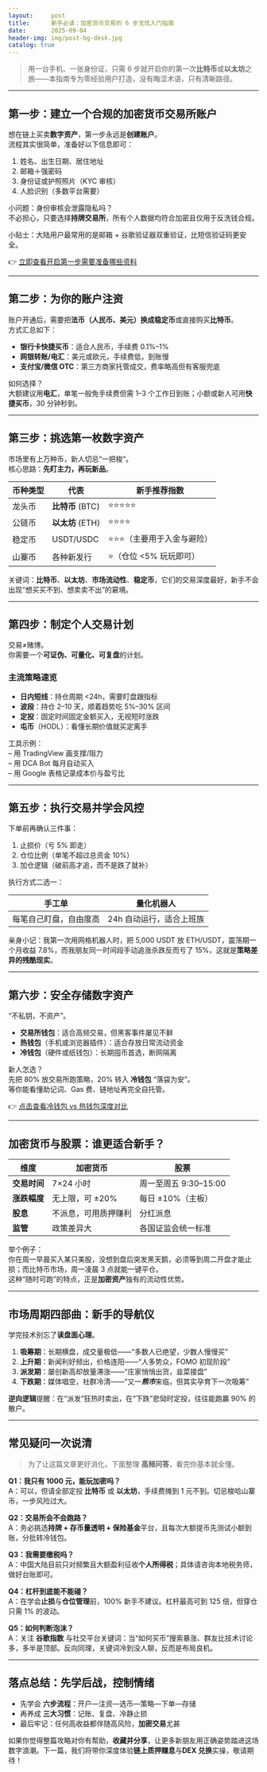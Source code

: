 ```yaml
---
layout:     post
title:      新手必读：加密货币交易的 6 步无忧入门指南
date:       2025-09-04
header-img: img/post-bg-desk.jpg
catalog: true
---
```


> 用一台手机、一张身份证，只需 6 步就开启你的第一次**比特币**或**以太坊**之旅——本指南专为零经验用户打造，没有晦涩术语，只有清晰路径。

---

## 第一步：建立一个合规的加密货币交易所账户

想在链上买卖**数字资产**，第一步永远是**创建账户**。  
流程其实很简单，准备好以下信息即可：

1. 姓名、出生日期、居住地址  
2. 邮箱＋强密码  
3. 身份证或护照照片（KYC 审核）  
4. 人脸识别（多数平台需要）

小问题：身份审核会泄露隐私吗？  
不必担心，只要选择**持牌交易所**，所有个人数据均符合加密且仅用于反洗钱合规。

小贴士：大陆用户最常用的是邮箱 + 谷歌验证器双重验证，比短信验证码更安全。

👉 [立即查看开启第一步需要准备哪些资料](https://okxdog.com/)

---

## 第二步：为你的账户注资

账户开通后，需要把**法币（人民币、美元）**换成**稳定币**或直接购买**比特币**。  
方式汇总如下：

- **银行卡快捷买币**：适合人民币，手续费 0.1%–1%  
- **网银转账/电汇**：美元或欧元，手续费低，到账慢  
- **支付宝/微信 OTC**：第三方商家托管成交，费率略高但有客服兜底

如何选择？  
大额建议用**电汇**，单笔一般免手续费但需 1–3 个工作日到账；小额或新人可用**快捷买币**，30 分钟秒到。

---

## 第三步：挑选第一枚数字资产

市场里有上万种币，新人切忌“一把梭”。  
核心思路：**先盯主力，再玩新品**。

| 币种类型 | 代表 | 新手推荐指数 |
|----|----|----|
| 龙头币 | **比特币** (BTC) | ⭐⭐⭐⭐⭐ |
| 公链币 | **以太坊** (ETH) | ⭐⭐⭐⭐ |
| 稳定币 | USDT/USDC | ⭐⭐⭐（主要用于入金与避险） |
| 山寨币 | 各种新发行 | ⭐（仓位 <5% 玩玩即可） |

关键词：**比特币**、**以太坊**、**市场流动性**、**稳定币**，它们的交易深度最好，新手不会出现“想买买不到、想卖卖不出”的窘境。

---

## 第四步：制定个人交易计划

交易≠赌博。  
你需要一个**可证伪、可量化、可复盘**的计划。

### 主流策略速览

- **日内短线**：持仓周期 <24h，需要盯盘跟指标  
- **波段**：持仓 2–10 天，顺着趋势吃 5%–30% 区间  
- **定投**：固定时间固定金额买入，无视短时涨跌  
- **屯币**（HODL）：看懂长期价值就买定离手

工具示例：  
– 用 TradingView 画支撑/阻力  
– 用 DCA Bot 每月自动买入  
– 用 Google 表格记录成本价与盈亏比

---

## 第五步：执行交易并学会风控

下单前再确认三件事：  
1. 止损价（亏 5% 即走）  
2. 仓位比例（单笔不超过总资金 10%）  
3. 加仓逻辑（破前高才追，而不是跌了就补）

执行方式二选一：

| 手工单 | 量化机器人 |
|----|----|
| 每笔自己盯盘，自由度高 | 24h 自动运行，适合上班族 |

亲身小记：我第一次用网格机器人时，把 5,000 USDT 放 ETH/USDT，震荡期一个月收益 7.8%，而我朋友同一时间段手动追涨杀跌反而亏了 15%，这就是**策略差异的残酷现实**。

---

## 第六步：安全存储数字资产

“不私钥，不资产”。

* **交易所钱包**：适合高频交易，但黑客事件屡见不鲜  
* **热钱包**（手机或浏览器插件）：适合存放日常流动资金  
* **冷钱包**（硬件或纸钱包）：长期囤币首选，断网隔离

新人怎选？  
先把 80% 放交易所跑策略，20% 转入 **冷钱包** “落袋为安”。  
等你能看懂助记词、Gas 费、链地址再完全自托管。

👉 [点击查看冷钱包 vs 热钱包深度对比](https://okxdog.com/)

---

## 加密货币与股票：谁更适合新手？

| 维度 | 加密货币 | 股票 |
|---|---|---|
| **交易时间** | 7×24 小时 | 周一至周五 9:30–15:00 |
| **涨跌幅度** | 无上限，可 ±20% | 每日 ±10%（主板） |
| **股息** | 不派息，可用质押赚利 | 分红派息 |
| **监管** | 政策差异大 | 各国证监会统一标准 |

举个例子：  
你在周一早晨买入某只美股，没想到盘后突发黑天鹅，必须等到周二开盘才能止损；而比特币市场，周一凌晨 3 点就能一键平仓。  
这种“随时可跑”的特点，正是**加密资产**独有的流动性优势。

---

## 市场周期四部曲：新手的导航仪

学完技术别忘了**读盘面心理**。

1. **吸筹期**：长期横盘，成交量极低——“多数人已绝望，少数人慢慢买”  
2. **上升期**：新闻利好频出，价格连阳——“人多势众，FOMO 初现阶段”  
3. **派发期**：屡创新高却放量滞涨——“庄家悄悄出货，韭菜接盘”  
4. **下跌期**：媒体唱空，社群冷清——“又一***熊市***来临，但其实孕育下一次吸筹”

**逆向逻辑**提醒：在“派发”狂热时卖出，在“下跌”悲恸时定投，往往能跑赢 90% 的散户。

---

## 常见疑问一次说清

> 为了让这篇文章更好消化，下面整理 **高频问答**，看完你基本就全懂。

**Q1：我只有 1000 元，能玩加密吗？**  
A：可以，但请全部定投 **比特币** 或 **以太坊**，手续费摊到 1 元不到。切忌梭哈山寨币，一步风险过大。

**Q2：交易所会不会跑路？**  
A：务必挑选**持牌 + 存币量透明 + 保险基金**平台，且每次大额提币先测试小额到账，分批转冷钱包。

**Q3：我需要缴税吗？**  
A：中国大陆目前只对频繁且大额盈利征收**个人所得税**；具体请咨询本地税务师，做好台账即可。

**Q4：杠杆到底能不能碰？**  
A：在学会**止损**与**仓位管理**前，100% 新手不建议。杠杆最高可到 125 倍，但穿仓只需 1% 的波动。

**Q5：如何判断泡沫？**  
A：关注 **谷歌指数** 与社交平台关键词：当“如何买币”搜索暴涨、群友比技术讨论多，多半是顶部。反向同理，关键词冷到没人聊，反而是布局良机。

---

## 落点总结：先学后战，控制情绪

- 先学会 **六步流程**：开户—注资—选币—策略—下单—存储  
- 再养成 **三大习惯**：记账、复盘、冷静止损  
- 最后牢记：任何高收益都伴随高风险，**加密交易**尤甚

如果你觉得整篇攻略对你有帮助，**收藏并分享**，让更多新朋友用正确姿势踏进这场数字浪潮。下一篇，我们将带你深度体验**链上质押赚息**与**DEX 兑换**实操，敬请期待！